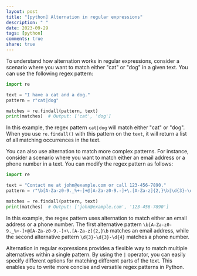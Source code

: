 ```yaml
---
layout: post
title: "[python] Alternation in regular expressions"
description: " "
date: 2023-09-29
tags: [python]
comments: true
share: true
---
```


To understand how alternation works in regular expressions, consider a scenario where you want to match either "cat" or "dog" in a given text. You can use the following regex pattern:
```python
import re

text = "I have a cat and a dog."
pattern = r"cat|dog"

matches = re.findall(pattern, text)
print(matches)  # Output: ['cat', 'dog']
```

In this example, the regex pattern `cat|dog` will match either "cat" or "dog". When you use `re.findall()` with this pattern on the `text`, it will return a list of all matching occurrences in the text.

You can also use alternation to match more complex patterns. For instance, consider a scenario where you want to match either an email address or a phone number in a text. You can modify the regex pattern as follows:
```python
import re

text = "Contact me at john@example.com or call 123-456-7890."
pattern = r"\b[A-Za-z0-9._%+-]+@[A-Za-z0-9.-]+\.[A-Za-z]{2,}\b|\d{3}-\d{3}-\d{4}"

matches = re.findall(pattern, text)
print(matches)  # Output: ['john@example.com', '123-456-7890']
```

In this example, the regex pattern uses alternation to match either an email address or a phone number. The first alternative pattern `\b[A-Za-z0-9._%+-]+@[A-Za-z0-9.-]+\.[A-Za-z]{2,}\b` matches an email address, while the second alternative pattern `\d{3}-\d{3}-\d{4}` matches a phone number.

Alternation in regular expressions provides a flexible way to match multiple alternatives within a single pattern. By using the `|` operator, you can easily specify different options for matching different parts of the text. This enables you to write more concise and versatile regex patterns in Python.